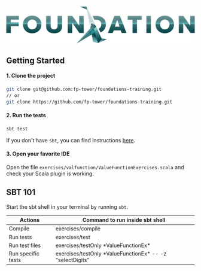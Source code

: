 ![FP Foundation Logo](logo/Foundation.png)<br>

## Getting Started

#### 1. Clone the project

```bash
git clone git@github.com:fp-tower/foundations-training.git
// or
git clone https://github.com/fp-tower/foundations-training.git
``` 

#### 2. Run the tests

```bash
sbt test
```

If you don't have `sbt`, you can find instructions [here](https://www.scala-sbt.org/download.html).


#### 3. Open your favorite IDE

Open the file `exercises/valfunction/ValueFunctionExercises.scala` and check your Scala plugin is working.

## SBT 101

Start the sbt shell in your terminal by running `sbt`.

| Actions           | Command to run inside sbt shell |
|-------------------|---------------------------------|
| Compile           | exercises/compile               |
| Run tests         | exercises/test                  | 
| Run test files | exercises/testOnly \*ValueFunctionEx\*   |
| Run specific tests    | exercises/testOnly \*ValueFunctionEx\* -- -z "selectDigits" |

